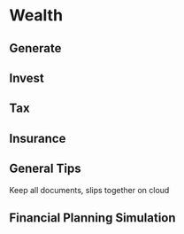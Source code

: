 # Wealth


## Generate


## Invest


## Tax

## Insurance


## General Tips
Keep all documents, slips together on cloud


## Financial Planning Simulation



